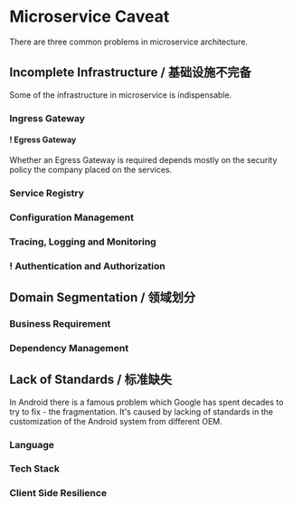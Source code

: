 Microservice Caveat
=====

There are three common problems in microservice architecture.

## Incomplete Infrastructure / 基础设施不完备

Some of the infrastructure in microservice is indispensable.

### Ingress Gateway

#### ! Egress Gateway

Whether an Egress Gateway is required depends mostly on the security policy the company placed on the services.

### Service Registry

### Configuration Management

### Tracing, Logging and Monitoring

### ! Authentication and Authorization

## Domain Segmentation / 领域划分

### Business Requirement

### Dependency Management

## Lack of Standards / 标准缺失

In Android there is a famous problem which Google has spent decades to try to fix - the fragmentation. It's caused by lacking of standards in the customization of the Android system from different OEM. 

### Language

### Tech Stack

### Client Side Resilience